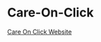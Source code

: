 # Care-On-Click
[Care On Click Website](https://careonclick.github.io/Care-On-Click/Carousel.html) 
